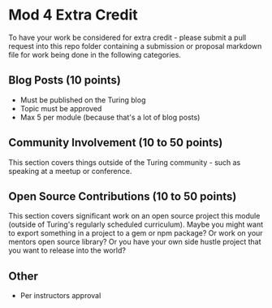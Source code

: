 # Mod 4 Extra Credit

To have your work be considered for extra credit - please submit a pull request into this repo folder containing a submission or proposal markdown file for work being done in the following categories.

## Blog Posts (10 points)

* Must be published on the Turing blog
* Topic must be approved
* Max 5 per module (because that's a lot of blog posts)

## Community Involvement (10 to 50 points)

This section covers things outside of the Turing community - such as speaking at a meetup or conference.

## Open Source Contributions (10 to 50 points)

This section covers significant work on an open source project this module (outside of Turing's regularly scheduled curriculum). Maybe you might want to export something in a project to a gem or npm package? Or work on your mentors open source library? Or you have your own side hustle project that you want to release into the world?

## Other

* Per instructors approval
